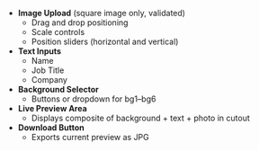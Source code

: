 - **Image Upload** (square image only, validated)
  - Drag and drop positioning
  - Scale controls
  - Position sliders (horizontal and vertical)
- **Text Inputs**
  - Name
  - Job Title
  - Company
- **Background Selector**
  - Buttons or dropdown for bg1–bg6
- **Live Preview Area**
  - Displays composite of background + text + photo in cutout
- **Download Button**
  - Exports current preview as JPG